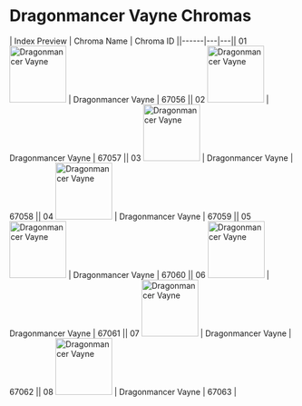 # Dragonmancer Vayne Chromas

| Index  Preview | Chroma Name | Chroma ID ||------|---|---|| 01  <img src='https://raw.communitydragon.org/latest/plugins/rcp-be-lol-game-data/global/default/v1/champion-chroma-images/67/67056.png' alt='Dragonmancer Vayne' width='100'> | Dragonmancer Vayne | 67056 || 02  <img src='https://raw.communitydragon.org/latest/plugins/rcp-be-lol-game-data/global/default/v1/champion-chroma-images/67/67057.png' alt='Dragonmancer Vayne' width='100'> | Dragonmancer Vayne | 67057 || 03  <img src='https://raw.communitydragon.org/latest/plugins/rcp-be-lol-game-data/global/default/v1/champion-chroma-images/67/67058.png' alt='Dragonmancer Vayne' width='100'> | Dragonmancer Vayne | 67058 || 04  <img src='https://raw.communitydragon.org/latest/plugins/rcp-be-lol-game-data/global/default/v1/champion-chroma-images/67/67059.png' alt='Dragonmancer Vayne' width='100'> | Dragonmancer Vayne | 67059 || 05  <img src='https://raw.communitydragon.org/latest/plugins/rcp-be-lol-game-data/global/default/v1/champion-chroma-images/67/67060.png' alt='Dragonmancer Vayne' width='100'> | Dragonmancer Vayne | 67060 || 06  <img src='https://raw.communitydragon.org/latest/plugins/rcp-be-lol-game-data/global/default/v1/champion-chroma-images/67/67061.png' alt='Dragonmancer Vayne' width='100'> | Dragonmancer Vayne | 67061 || 07  <img src='https://raw.communitydragon.org/latest/plugins/rcp-be-lol-game-data/global/default/v1/champion-chroma-images/67/67062.png' alt='Dragonmancer Vayne' width='100'> | Dragonmancer Vayne | 67062 || 08  <img src='https://raw.communitydragon.org/latest/plugins/rcp-be-lol-game-data/global/default/v1/champion-chroma-images/67/67063.png' alt='Dragonmancer Vayne' width='100'> | Dragonmancer Vayne | 67063 |